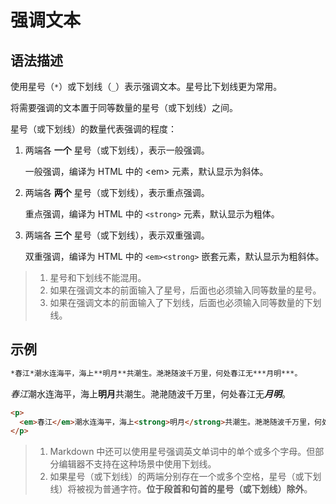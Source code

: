 # 强调文本

## 语法描述

使用星号（`*`）或下划线（`_`）表示强调文本。星号比下划线更为常用。

将需要强调的文本置于同等数量的星号（或下划线）之间。

星号（或下划线）的数量代表强调的程度：

1. 两端各 **一个** 星号（或下划线），表示一般强调。
   
    一般强调，编译为 HTML 中的 \<em> 元素，默认显示为斜体。

2. 两端各 **两个** 星号（或下划线），表示重点强调。
   
    重点强调，编译为 HTML 中的 `<strong>` 元素，默认显示为粗体。

3. 两端各 **三个** 星号（或下划线），表示双重强调。
   
    双重强调，编译为 HTML 中的 `<em><strong>` 嵌套元素，默认显示为粗斜体。

> 1. 星号和下划线不能混用。
> 2. 如果在强调文本的前面输入了星号，后面也必须输入同等数量的星号。
> 3. 如果在强调文本的前面输入了下划线，后面也必须输入同等数量的下划线。

## 示例

```markdown
*春江*潮水连海平，海上**明月**共潮生。滟滟随波千万里，何处春江无***月明***。
```

<div class="exmp">
  <div class="exmp-container">
    <p><em>春江</em>潮水连海平，海上<strong>明月</strong>共潮生。滟滟随波千万里，何处春江无<em><strong>月明</strong></em>。</p>
  </div>
</div>

```html
<p>
  <em>春江</em>潮水连海平，海上<strong>明月</strong>共潮生。滟滟随波千万里，何处春江无<em><strong>月明</strong></em>。
</p>
```

> 1. Markdown 中还可以使用星号强调英文单词中的单个或多个字母。但部分编辑器不支持在这种场景中使用下划线。
> 2. 如果星号（或下划线）的两端分别存在一个或多个空格，星号（或下划线）将被视为普通字符。**位于段首和句首的星号（或下划线）除外**。

